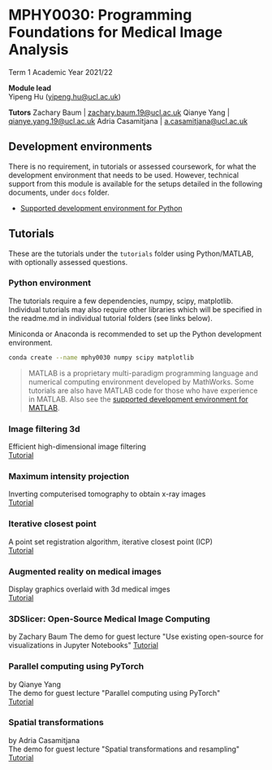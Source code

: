 # MPHY0030: Programming Foundations for Medical Image Analysis 

Term 1 Academic Year 2021/22 

**Module lead**  
Yipeng Hu (yipeng.hu@ucl.ac.uk)  

**Tutors**
Zachary Baum      | zachary.baum.19@ucl.ac.uk
Qianye Yang	      | qianye.yang.19@ucl.ac.uk
Adria Casamitjana | a.casamitjana@ucl.ac.uk


## Development environments 
There is no requirement, in tutorials or assessed coursework, for what the development environment that needs to be used. However, technical support from this module is available for the setups detailed in the following documents, under `docs` folder.
- [Supported development environment for Python](./docs/dev_env_python.md)


## Tutorials
These are the tutorials under the `tutorials` folder using Python/MATLAB, with optionally assessed questions.

### Python environment
The tutorials require a few dependencies, numpy, scipy, matplotlib. Individual tutorials may also require other libraries which will be specified in the readme.md in individual tutorial folders (see links below).

Miniconda or Anaconda is recommended to set up the Python development environment.
```bash
conda create --name mphy0030 numpy scipy matplotlib 
```

>MATLAB is a proprietary multi-paradigm programming language and numerical computing environment developed by MathWorks. Some tutorials are also have MATLAB code for those who have experience in MATLAB. Also see the [supported development environment for MATLAB](./docs/dev_env_matlab.md).

### Image filtering 3d
Efficient high-dimensional image filtering  
[Tutorial][image_filtering_3d]

[image_filtering_3d]: ./tutorials/image_filtering_3d/readme.md

### Maximum intensity projection 
Inverting computerised tomography to obtain x-ray images  
[Tutorial][maximum_intensity_projection]

[maximum_intensity_projection]: ./tutorials/maximum_intensity_projection/readme.md

### Iterative closest point 
A point set registration algorithm, iterative closest point (ICP)  
[Tutorial][iterative_closest_point]

[iterative_closest_point]: ./tutorials/iterative_closest_point/readme.md

### Augmented reality on medical images
Display graphics overlaid with 3d medical imges  
[Tutorial][augmented_reality]

[augmented_reality]: ./tutorials/augmented_reality/readme.md

### 3DSlicer: Open-Source Medical Image Computing
by Zachary Baum
The demo for guest lecture "Use existing open-source for visualizations in Jupyter Notebooks"
[Tutorial][3d_slicer_jupyter]

[3d_slicer_jupyter]: ./tutorials/3d_slicer_jupyter/readme.md

### Parallel computing using PyTorch
by Qianye Yang  
The demo for guest lecture "Parallel computing using PyTorch"  
[Tutorial][pytorch_parallel_computing]

[pytorch_parallel_computing]: ./tutorials/pytorch_parallel_computing/readme.md

### Spatial transformations
by Adria Casamitjana  
The demo for guest lecture "Spatial transformations and resampling"  
[Tutorial][spatial_transformations]

[spatial_transformations]: ./tutorials/spatial_transformations/readme.md
